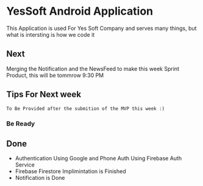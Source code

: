 # YesSoft Android Application

This Application is used For Yes Soft Company and serves many things, but what is intersting is how we code it

## Next

Merging the Notification and the NewsFeed to make this week Sprint Product, this will be tommrow 9:30 PM





## Tips For Next week

	To Be Provided after the submition of the MVP this week :)
### Be Ready





## Done

* Authentication Using Google and Phone Auth Using Firebase Auth Service
* Firebase Firestore Implimintation is Finished
* Notification is Done
